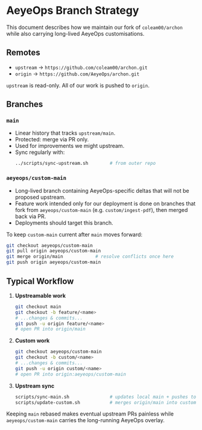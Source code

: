 # AeyeOps Branch Strategy

This document describes how we maintain our fork of `coleam00/archon` while also
carrying long-lived AeyeOps customisations.

## Remotes

- `upstream` → `https://github.com/coleam00/archon.git`
- `origin`   → `https://github.com/AeyeOps/archon.git`

`upstream` is read-only. All of our work is pushed to `origin`.

## Branches

### `main`

- Linear history that tracks `upstream/main`.
- Protected: merge via PR only.
- Used for improvements we might upstream.
- Sync regularly with:
  ```bash
  ../scripts/sync-upstream.sh        # from outer repo
  ```

### `aeyeops/custom-main`

- Long-lived branch containing AeyeOps-specific deltas that will not be
  proposed upstream.
- Feature work intended only for our deployment is done on branches that fork
  from `aeyeops/custom-main` (e.g. `custom/ingest-pdf`), then merged back via PR.
- Deployments should target this branch.

To keep `custom-main` current after `main` moves forward:

```bash
git checkout aeyeops/custom-main
git pull origin aeyeops/custom-main
git merge origin/main            # resolve conflicts once here
git push origin aeyeops/custom-main
```

## Typical Workflow

1. **Upstreamable work**
   ```bash
   git checkout main
   git checkout -b feature/<name>
   # ...changes & commits...
   git push -u origin feature/<name>
   # open PR into origin/main
   ```
2. **Custom work**
   ```bash
   git checkout aeyeops/custom-main
   git checkout -b custom/<name>
   # ...changes & commits...
   git push -u origin custom/<name>
   # open PR into origin:aeyeops/custom-main
   ```
3. **Upstream sync**
   ```bash
   scripts/sync-main.sh               # updates local main + pushes to origin
   scripts/update-custom.sh           # merges origin/main into custom branch
   ```

Keeping `main` rebased makes eventual upstream PRs painless while
`aeyeops/custom-main` carries the long-running AeyeOps overlay.

